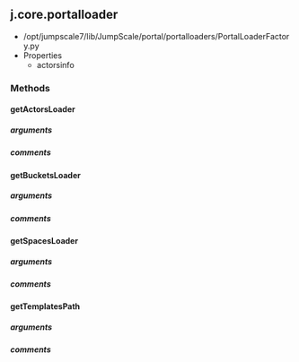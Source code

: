 ## j.core.portalloader

- /opt/jumpscale7/lib/JumpScale/portal/portalloaders/PortalLoaderFactory.py
- Properties
    - actorsinfo

### Methods

#### getActorsLoader 
##### arguments

##### comments

#### getBucketsLoader 
##### arguments

##### comments

#### getSpacesLoader 
##### arguments

##### comments

#### getTemplatesPath 
##### arguments

##### comments

